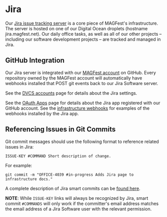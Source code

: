 # Jira

Our [Jira issue tracking server](https://jira.magfest.net) is a core piece of
MAGFest's infrastructure. The server is hosted on one of our Digital Ocean
droplets (hostname jira.magfest.net). Our daily office tasks, as well as all
of our other projects – including our software development projects – are
tracked and managed in Jira.

## GitHub Integration

Our Jira server is integrated with our
[MAGFest account](https://github.com/magfest) on GitHub. Every repository owned
by the MAGFest account will automatically have webhooks installed that POST
git events back to our Jira Software server.

See the [DVCS accounts](https://jira.magfest.net/secure/admin/ConfigureDvcsOrganizations!default.jspa)
page for details about the Jira settings.

See the [OAuth Apps](https://github.com/organizations/magfest/settings/applications)
page for details about the Jira app registered with our GitHub
account. See the [infrastructure webhooks](https://github.com/magfest/infrastructure/settings/hooks)
for examples of the webhooks installed by the Jira app.

## Referencing Issues in Git Commits

Git commit messages should use the following format to reference related issues
in Jira:
```
ISSUE-KEY #COMMAND Short description of change.
```

For example:
```
git commit -m "OFFICE-4039 #in-progress Adds Jira page to infrastructure docs."
```

A complete description of Jira smart commits can be
[found here](https://confluence.atlassian.com/bitbucket/processing-jira-software-issues-with-smart-commit-messages-298979931.html).


**NOTE**: While `ISSUE-KEY` links will always be recognized by Jira, smart
commit `#COMMANDS` will only work if the committer's email address matches the
email address of a Jira Software user with the relevant permission.